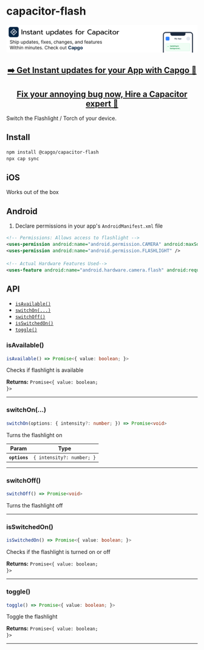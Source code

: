 # capacitor-flash
  <a href="https://capgo.app/"><img src='https://raw.githubusercontent.com/Cap-go/capgo/main/assets/capgo_banner.png' alt='Capgo - Instant updates for capacitor'/></a>

<div align="center">
  <h2><a href="https://capgo.app/?ref=plugin"> ➡️ Get Instant updates for your App with Capgo 🚀</a></h2>
  <h2><a href="https://capgo.app/consulting/?ref=plugin"> Fix your annoying bug now, Hire a Capacitor expert 💪</a></h2>
</div>

Switch the Flashlight / Torch of your device.

## Install

```bash
npm install @capgo/capacitor-flash
npx cap sync
```

## iOS

Works out of the box

## Android

1. Declare permissions in your app's `AndroidManifest.xml` file

```xml
<!-- Permissions: Allows access to flashlight -->
<uses-permission android:name="android.permission.CAMERA" android:maxSdkVersion="23" />
<uses-permission android:name="android.permission.FLASHLIGHT" />

<!-- Actual Hardware Features Used-->
<uses-feature android:name="android.hardware.camera.flash" android:required="true" />
```

## API

<docgen-index>

* [`isAvailable()`](#isavailable)
* [`switchOn(...)`](#switchon)
* [`switchOff()`](#switchoff)
* [`isSwitchedOn()`](#isswitchedon)
* [`toggle()`](#toggle)

</docgen-index>

<docgen-api>
<!--Update the source file JSDoc comments and rerun docgen to update the docs below-->

### isAvailable()

```typescript
isAvailable() => Promise<{ value: boolean; }>
```

Checks if flashlight is available

**Returns:** <code>Promise&lt;{ value: boolean; }&gt;</code>

--------------------


### switchOn(...)

```typescript
switchOn(options: { intensity?: number; }) => Promise<void>
```

Turns the flashlight on

| Param         | Type                                 |
| ------------- | ------------------------------------ |
| **`options`** | <code>{ intensity?: number; }</code> |

--------------------


### switchOff()

```typescript
switchOff() => Promise<void>
```

Turns the flashlight off

--------------------


### isSwitchedOn()

```typescript
isSwitchedOn() => Promise<{ value: boolean; }>
```

Checks if the flashlight is turned on or off

**Returns:** <code>Promise&lt;{ value: boolean; }&gt;</code>

--------------------


### toggle()

```typescript
toggle() => Promise<{ value: boolean; }>
```

Toggle the flashlight

**Returns:** <code>Promise&lt;{ value: boolean; }&gt;</code>

--------------------

</docgen-api>
